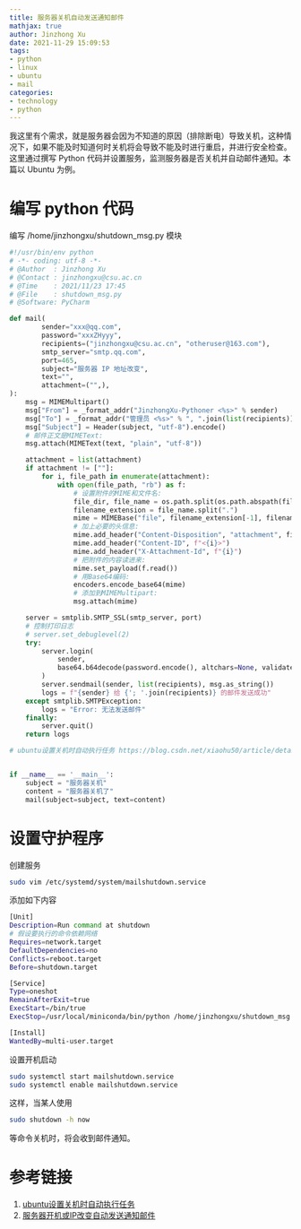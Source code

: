 ```yaml
---
title: 服务器关机自动发送通知邮件
mathjax: true
author: Jinzhong Xu
date: 2021-11-29 15:09:53
tags:
- python
- linux
- ubuntu
- mail
categories:
- technology
- python
---
```


我这里有个需求，就是服务器会因为不知道的原因（排除断电）导致关机，这种情况下，如果不能及时知道何时关机将会导致不能及时进行重启，并进行安全检查。这里通过撰写 Python 代码并设置服务，监测服务器是否关机并自动邮件通知。本篇以 Ubuntu 为例。

<!--more-->

# 编写 python 代码

编写 /home/jinzhongxu/shutdown_msg.py 模块

```python
#!/usr/bin/env python
# -*- coding: utf-8 -*-
# @Author  : Jinzhong Xu
# @Contact : jinzhongxu@csu.ac.cn
# @Time    : 2021/11/23 17:45
# @File    : shutdown_msg.py
# @Software: PyCharm

def mail(
        sender="xxx@qq.com",
        password="xxxZHyyy",
        recipients=("jinzhongxu@csu.ac.cn", "otheruser@163.com"),
        smtp_server="smtp.qq.com",
        port=465,
        subject="服务器 IP 地址改变",
        text="",
        attachment=("",),
):
    msg = MIMEMultipart()
    msg["From"] = _format_addr("JinzhongXu-Pythoner <%s>" % sender)
    msg["To"] = _format_addr("管理员 <%s>" % ", ".join(list(recipients)))
    msg["Subject"] = Header(subject, "utf-8").encode()
    # 邮件正文是MIMEText:
    msg.attach(MIMEText(text, "plain", "utf-8"))

    attachment = list(attachment)
    if attachment != [""]:
        for i, file_path in enumerate(attachment):
            with open(file_path, "rb") as f:
                # 设置附件的MIME和文件名:
                file_dir, file_name = os.path.split(os.path.abspath(file_path))
                filename_extension = file_name.split(".")
                mime = MIMEBase("file", filename_extension[-1], filename=file_name)
                # 加上必要的头信息:
                mime.add_header("Content-Disposition", "attachment", filename=file_name)
                mime.add_header("Content-ID", f"<{i}>")
                mime.add_header("X-Attachment-Id", f"{i}")
                # 把附件的内容读进来:
                mime.set_payload(f.read())
                # 用Base64编码:
                encoders.encode_base64(mime)
                # 添加到MIMEMultipart:
                msg.attach(mime)

    server = smtplib.SMTP_SSL(smtp_server, port)
    # 控制打印日志
    # server.set_debuglevel(2)
    try:
        server.login(
            sender,
            base64.b64decode(password.encode(), altchars=None, validate=False).decode(),
        )
        server.sendmail(sender, list(recipients), msg.as_string())
        logs = f"{sender} 给 {'; '.join(recipients)} 的邮件发送成功"
    except smtplib.SMTPException:
        logs = "Error: 无法发送邮件"
    finally:
        server.quit()
    return logs

# ubuntu设置关机时自动执行任务 https://blog.csdn.net/xiaohu50/article/details/79268538


if __name__ == '__main__':
    subject = "服务器关机"
    content = "服务器关机了"
    mail(subject=subject, text=content)
```

# 设置守护程序

创建服务

```bash
sudo vim /etc/systemd/system/mailshutdown.service
```

添加如下内容

```bash
[Unit]
Description=Run command at shutdown
# 假设要执行的命令依赖网络
Requires=network.target
DefaultDependencies=no
Conflicts=reboot.target
Before=shutdown.target

[Service]
Type=oneshot
RemainAfterExit=true
ExecStart=/bin/true
ExecStop=/usr/local/miniconda/bin/python /home/jinzhongxu/shutdown_msg.py

[Install]
WantedBy=multi-user.target
```

设置开机启动

```bash
sudo systemctl start mailshutdown.service
sudo systemctl enable mailshutdown.service
```

这样，当某人使用

```bash
sudo shutdown -h now
```

等命令关机时，将会收到邮件通知。

# 参考链接

1. [ubuntu设置关机时自动执行任务](https://blog.csdn.net/xiaohu50/article/details/79268538)
2. [服务器开机或IP改变自动发送通知邮件](https://xujinzh.github.io/2021/11/06/auto-email-server-ip)
